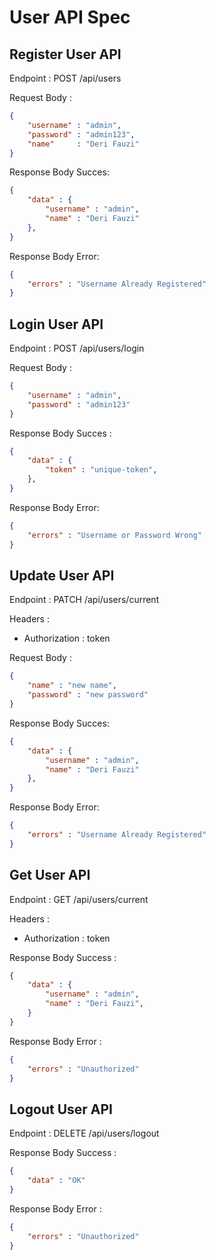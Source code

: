 # User API Spec

## Register User API

Endpoint : POST /api/users

Request Body :
```json
{
    "username" : "admin",
    "password" : "admin123",
    "name"     : "Deri Fauzi"
}
```

Response Body Succes:

```json
{
    "data" : {
        "username" : "admin",
        "name" : "Deri Fauzi"
    },
}
```

Response Body Error:

```json
{
    "errors" : "Username Already Registered"
}
```

## Login User API

Endpoint : POST /api/users/login

Request Body :

```json
{
    "username" : "admin",
    "password" : "admin123"
}
```

Response Body Succes :

```json
{
    "data" : {
        "token" : "unique-token",
    },
}
```

Response Body Error:

```json
{
    "errors" : "Username or Password Wrong"
}
```

## Update User API

Endpoint : PATCH /api/users/current

Headers :
- Authorization : token

Request Body :

```json
{
    "name" : "new name",
    "password" : "new password"
}
```
Response Body Succes:

```json
{
    "data" : {
        "username" : "admin",
        "name" : "Deri Fauzi"
    },
}
```
Response Body Error:

```json
{
    "errors" : "Username Already Registered"
}
```

## Get User API

Endpoint : GET /api/users/current

Headers :
- Authorization : token

Response Body Success :

```json
{
    "data" : {
        "username" : "admin",
        "name" : "Deri Fauzi",
    }
}
```

Response Body Error :
```json
{
    "errors" : "Unauthorized"
}
```

## Logout User API

Endpoint : DELETE /api/users/logout

Response Body Success :

```json
{
    "data" : "OK"
}
```

Response Body Error :

```json
{
    "errors" : "Unauthorized"
}
```